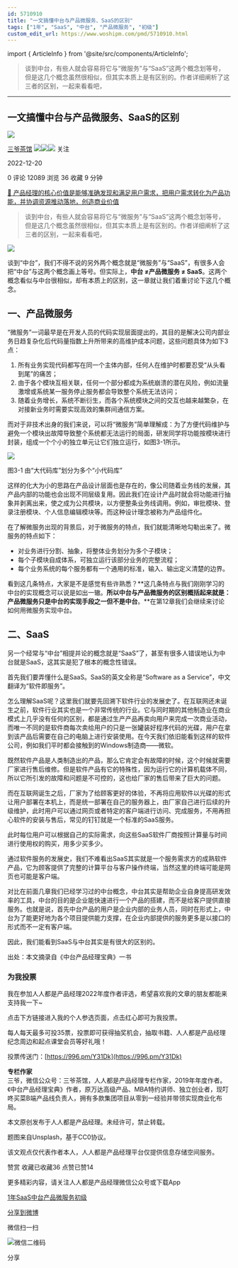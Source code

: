 ```yaml
---
id: 5710910
title: "一文搞懂中台与产品微服务、SaaS的区别"
tags: ["1年", "SaaS", "中台", "产品微服务", "初级"]
custom_edit_url: https://www.woshipm.com/pmd/5710910.html
---
```

import { ArticleInfo } from '@site/src/components/ArticleInfo';

<ArticleInfo
    author="三爷茶馆"
    authorLink="https://www.woshipm.com/u/177765"
    published="2022-12-20"
    views={12089}
    comments={0}
    collects={36}
/>

> 谈到中台，有些人就会容易将它与“微服务”与“SaaS”这两个概念划等号，但是这几个概念虽然很相似，但其实本质上是有区别的。作者详细阐析了这三者的区别，一起来看看吧，

---

## 一文搞懂中台与产品微服务、SaaS的区别

[![](https://static.woshipm.com/APP_U_201804_20180425204815_1984.jpeg?imageView2/1/w/72/h/72/q/100)](https://www.woshipm.com/u/177765)

[三爷茶馆](https://www.woshipm.com/u/177765) ![](https://static.woshipm.com/tag/1121_1@2x.png)![](https://static.woshipm.com/tag/2103_1@2x.png)![](https://static.woshipm.com/tag/2104_1@2x.png) 关注

2022-12-20

0 评论 12089 浏览 36 收藏 9 分钟

[🔗 产品经理的核心价值是能够准确发现和满足用户需求，把用户需求转化为产品功能，并协调资源推动落地，创造商业价值](https://ke.qidianla.com/courses/90pm)

> 谈到中台，有些人就会容易将它与“微服务”与“SaaS”这两个概念划等号，但是这几个概念虽然很相似，但其实本质上是有区别的。作者详细阐析了这三者的区别，一起来看看吧，

![](https://image.woshipm.com/wp-files/2022/12/AuMHayezSvrhCfoQ1Mou.jpg)

谈到“中台”，我们不得不说的另外两个概念就是“微服务”与“SaaS”，有很多人会把“中台”与这两个概念画上等号。但实际上，**中台 ≠产品微服务 ≠ SaaS**。这两个概念看似与中台很相似，却有本质上的区别，这一章就让我们着重讨论下这几个概念。

## 一、产品微服务

“微服务”一词最早是在开发人员的代码实现层面提出的，其目的是解决公司内部业务日趋复杂化后代码量指数上升所带来的高维护成本问题，这些问题具体为如下3点：

1.  所有业务实现代码都写在同一个主体内部，任何人在维护时都要忍受“从头看到尾”的痛苦；
2.  由于各个模块互相关联，任何一个部分都成为系统崩溃的潜在风险，例如流量激增或系统某一服务停止服务都会导致整个系统无法访问；
3.  随着业务增长，系统不断衍生，而各个系统模块之间的交互也越来越繁杂，在对接新业务时需要实现高效的集群间通信方案。

而对于非技术出身的我们来说，可以将“微服务”简单理解成：为了方便代码维护与避免一个模块出故障导致整个系统都无法运行的局面，研发同学将功能按模块进行封装，组成一个个小的独立单元让它们独立运行，如图3-1所示。

![](https://image.woshipm.com/wp-files/2022/12/7Mee3yW4VrOhQ3t2XY1p.png)

图3-1 由“大代码库”划分为多个“小代码库”

这样的化大为小的思路在产品设计层面也是存在的，像公司随着业务线的发展，其产品内部的功能也会出现不同层级复用。因此我们在设计产品时就会将功能进行抽象并剥离出来，使之成为公共模块，以方便整条业务线调用。例如，审批模块、登录注册模块、个人信息编辑模块等。而这种设计理念被称为产品组件化。

在了解微服务出现的背景后，对于微服务的特点，我们就能清晰地勾勒出来了。微服务的特点如下：

*   对业务进行分割、抽象，将整体业务划分为多个子模块；
*   每个子模块自成体系，可独立运行该部分业务的完整流程；
*   每个业务系统的每个服务都有一个通用的标准，输入、输出定义清楚的边界。

看到这几条特点，大家是不是感觉有些许熟悉？**这几条特点与我们刚刚学习的中台的实现概念可以说是如出一辙。**所以中台与产品微服务的区别概括起来就是：**产品微服务只是中台的实现手段之一但不是中台****。**在第12章我们会继续来讨论如何用微服务实现中台。

## 二、SaaS

另一个经常与“中台”相提并论的概念就是“SaaS”了，甚至有很多人错误地认为中台就是SaaS，这其实是犯了根本的概念性错误。

首先我们要弄懂什么是SaaS。SaaS的英文全称是“Software as a Service”，中文翻译为“软件即服务”。

怎么理解SaaS呢？这里我们就要先回溯下软件行业的发展史了。在互联网还未诞生之前，软件行业其实也是一个非常传统的行业。它与同时期的其他制造业在商业模式上几乎没有任何的区别，都是通过生产产品再卖向用户来完成一次商业活动，而唯一不同的是软件商每次卖给用户的只是一张罐装好程序代码的光碟，用户在拿到该产品后需要在自己的电脑上进行安装使用。在今天我们依旧能看到这样的软件公司，例如我们平时都会接触到的Windows制造商——微软。

既然软件产品是人类制造出的产品，那么它肯定会有故障的时候，这个时候就需要厂家进行售后维修。但是软件产品有它的特殊性，因为运行它的计算机载体不同，所以它所引发的故障和问题是不可控的，这也给厂家的售后带来了巨大的问题。

而在互联网诞生之后，厂家为了给顾客更好的体验，不再将应用软件以光碟的形式让用户部署在本机上，而是统一部署在自己的服务器上，由厂家自己进行后续的升级维护，此时用户可以通过网页或者特定的客户端进行访问、完成服务，不用再担心软件的安装与售后，常见的钉钉就是一个标准的SaaS服务。

此时每位用户可以根据自己的实际需求，向这些SaaS软件厂商按照计算量与时间进行使用权的购买，用多少买多少。

通过软件服务的发展史，我们不难看出SaaS其实就是一个服务需求方的成熟软件产品，它为顾客提供了完整的计算平台与客户操作终端，当然这里的终端可能是网页也可能是客户端。

对比在前面几章我们已经学习过的中台概念，中台其实是帮助企业自身提高研发效率的工具，中台的目的是企业能快速进行一个产品的搭建，而不是给客户提供直接服务。也就是说，首先中台产品的用户是企业内部的业务人员，同时在形式上，中台为了能更好地为各个项目提供能力支撑，在企业内部提供的服务更多是以接口的形式而不一定有客户端。

因此，我们能看到SaaS与中台其实是有很大的区别的。

出处：本文摘录自《中台产品经理宝典》一书

### 为我投票

我在参加人人都是产品经理2022年度作者评选，希望喜欢我的文章的朋友都能来支持我一下~

点击下方链接进入我的个人参选页面，点击红心即可为我投票。

每人每天最多可投35票，投票即可获得抽奖机会，抽取书籍、人人都是产品经理纪念周边和起点课堂会员等好礼哦！

投票传送门：[https://996.pm/Y31Dk](https://996.pm/Y31Dk)

**专栏作家**  
三爷，微信公众号：三爷茶馆，人人都是产品经理专栏作家，2019年年度作者。《中台产品经理宝典》作者，原万达高级产品、MBA特约讲师、独立创业者，现叮咚买菜B端产品线负责人，拥有多款集团项目从零到一经验并带领实现商业化布局。

本文原创发布于人人都是产品经理。未经许可，禁止转载。

题图来自Unsplash，基于CC0协议。

该文观点仅代表作者本人，人人都是产品经理平台仅提供信息存储空间服务。

赞赏 收藏已收藏36 点赞已赞14

更多精彩内容，请关注人人都是产品经理微信公众号或下载App

[1年](https://www.woshipm.com/tag/1%e5%b9%b4)[SaaS](https://www.woshipm.com/tag/saas)[中台](https://www.woshipm.com/tag/%e4%b8%ad%e5%8f%b0)[产品微服务](https://www.woshipm.com/tag/%e4%ba%a7%e5%93%81%e5%be%ae%e6%9c%8d%e5%8a%a1)[初级](https://www.woshipm.com/tag/%e5%88%9d%e7%ba%a7)

[分享到微博](https://service.weibo.com/share/share.php?appkey=2775287854&title=一文搞懂中台与产品微服务、SaaS的区别&url=https://www.woshipm.com/pmd/5710910.html&pic=https://image.woshipm.com/wp-files/2022/12/AuMHayezSvrhCfoQ1Mou.jpg)

微信扫一扫

![微信二维码](https://api.pwmqr.com/qrcode/create/?url=https://www.woshipm.com/pmd/5710910.html)

分享